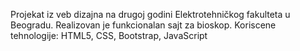 Projekat iz veb dizajna na drugoj godini Elektrotehničkog fakulteta u Beogradu.
Realizovan je funkcionalan sajt za bioskop. Koriscene tehnologije: HTML5, CSS, Bootstrap, JavaScript
